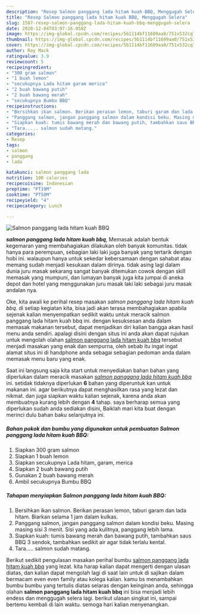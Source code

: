 ```yaml
---
description: "Resep Salmon panggang lada hitam kuah BBQ, Menggugah Selera"
title: "Resep Salmon panggang lada hitam kuah BBQ, Menggugah Selera"
slug: 1587-resep-salmon-panggang-lada-hitam-kuah-bbq-menggugah-selera
date: 2020-12-04T03:07:16.058Z
image: https://img-global.cpcdn.com/recipes/5b1114bf11609aa0/751x532cq70/salmon-panggang-lada-hitam-kuah-bbq-foto-resep-utama.jpg
thumbnail: https://img-global.cpcdn.com/recipes/5b1114bf11609aa0/751x532cq70/salmon-panggang-lada-hitam-kuah-bbq-foto-resep-utama.jpg
cover: https://img-global.cpcdn.com/recipes/5b1114bf11609aa0/751x532cq70/salmon-panggang-lada-hitam-kuah-bbq-foto-resep-utama.jpg
author: Ray Mack
ratingvalue: 3.9
reviewcount: 5
recipeingredient:
- "300 gram salmon"
- "1 buah lemon"
- "secukupnya Lada hitam garam merica"
- "2 buah bawang putih"
- "2 buah bawang merah"
- "secukupnya Bumbu BBQ"
recipeinstructions:
- "Bersihkan ikan salmon. Berikan perasan lemon, taburi garam dan lada hitam. Biarkan selama 1 jam dalam kulkas."
- "Panggang salmon, jangan panggang salmon dalam kondisi beku. Masing masing sisi 3 menit. Sisi yang ada kulitnya, panggang lebih lama."
- "Siapkan kuah: tumis bawang merah dan bawang putih, tambahkan saus BBQ 3 sendok, tambahkan sedikit air agar tidak terlalu kental."
- "Tara..... salmon sudah matang."
categories:
- Resep
tags:
- salmon
- panggang
- lada

katakunci: salmon panggang lada 
nutrition: 100 calories
recipecuisine: Indonesian
preptime: "PT19M"
cooktime: "PT58M"
recipeyield: "4"
recipecategory: Lunch

---
```



![Salmon panggang lada hitam kuah BBQ](https://img-global.cpcdn.com/recipes/5b1114bf11609aa0/751x532cq70/salmon-panggang-lada-hitam-kuah-bbq-foto-resep-utama.jpg)

<b><i>salmon panggang lada hitam kuah bbq</i></b>, Memasak adalah bentuk kegemaran yang membahagiakan dilakukan oleh banyak komunitas. tidak hanya para perempuan, sebagian laki laki juga banyak yang tertarik dengan hobi ini. walaupun hanya untuk sekedar kebersamaan dengan sahabat atau memang sudah menjadi kesukaan dalam dirinya. tidak asing lagi dalam dunia juru masak sekarang sangat banyak ditemukan cowok dengan skill memasak yang mumpuni, dan lumayan banyak juga kita jumpai di aneka depot dan hotel yang menggunakan juru masak laki laki sebagai juru masak andalan nya.

Oke, kita awali ke perihal resep masakan <i>salmon panggang lada hitam kuah bbq</i>. di setiap kegiatan kita, bisa jadi akan terasa membahagiakan apabila sejenak kalian menyempatkan sedikit waktu untuk meracik salmon panggang lada hitam kuah bbq ini. dengan kesuksesan anda dalam memasak makanan tersebut, dapat menjadikan diri kalian bangga akan hasil menu anda sendiri. apalagi disini dengan situs ini anda akan dapat rujukan untuk mengolah olahan <u>salmon panggang lada hitam kuah bbq</u> tersebut menjadi masakan yang enak dan sempurna, oleh sebab itu ingat ingat alamat situs ini di handphone anda sebagai sebagian pedoman anda dalam memasak menu baru yang enak.




Saat ini langsung saja kita start untuk menyediakan bahan bahan yang diperlukan dalam meracik masakan <u><i>salmon panggang lada hitam kuah bbq</i></u> ini. setidak tidaknya diperlukan <b>6</b> bahan yang diperuntuk kan untuk makanan ini. agar berikutnya dapat menghasilkan rasa yang lezat dan nikmat. dan juga siapkan waktu kalian sejenak, karena anda akan membuatnya kurang lebih dengan <b>4</b> tahap. saya berharap semua yang diperlukan sudah anda sediakan disini, Baiklah mari kita buat dengan merinci dulu bahan baku selanjutnya ini.

<!--inarticleads1-->

##### Bahan pokok dan bumbu yang digunakan untuk pembuatan Salmon panggang lada hitam kuah BBQ:

1. Siapkan 300 gram salmon
1. Siapkan 1 buah lemon
1. Siapkan secukupnya Lada hitam, garam, merica
1. Siapkan 2 buah bawang putih
1. Gunakan 2 buah bawang merah
1. Ambil secukupnya Bumbu BBQ




<!--inarticleads2-->

##### Tahapan menyiapkan Salmon panggang lada hitam kuah BBQ:

1. Bersihkan ikan salmon. Berikan perasan lemon, taburi garam dan lada hitam. Biarkan selama 1 jam dalam kulkas.
1. Panggang salmon, jangan panggang salmon dalam kondisi beku. Masing masing sisi 3 menit. Sisi yang ada kulitnya, panggang lebih lama.
1. Siapkan kuah: tumis bawang merah dan bawang putih, tambahkan saus BBQ 3 sendok, tambahkan sedikit air agar tidak terlalu kental.
1. Tara..... salmon sudah matang.




Berikut sedikit pengulasan masakan perihal bumbu <u>salmon panggang lada hitam kuah bbq</u> yang lezat. kita harap kalian dapat mengerti dengan ulasan diatas, dan kalian dapat mengolah lagi di saat lain untuk di sajikan dalam bermacam even even family atau kolega kalian. kamu bs menambahkan bumbu bumbu yang tertulis diatas selaras dengan keinginan anda, sehingga olahan <b>salmon panggang lada hitam kuah bbq</b> ini bisa menjadi lebih endess dan menggugah selera lagi. berikut ulasan singkat ini, sampai bertemu kembali di lain waktu. semoga hari kalian menyenangkan.
